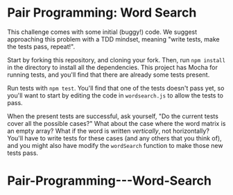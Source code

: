 # Pair Programming: Word Search

This challenge comes with some initial (buggy!) code. We suggest approaching this problem with a TDD mindset, meaning "write tests, make the tests pass, repeat!".

Start by forking this repository, and cloning your fork. Then, run `npm install` in the directory to install all the dependencies. This project has Mocha for running tests, and you'll find that there are already some tests present.

Run tests with `npm test`. You'll find that one of the tests doesn't pass yet, so you'll want to start by editing the code in `wordsearch.js` to allow the tests to pass.

When the present tests are successful, ask yourself, "Do the current tests cover all the possible cases?" What about the case where the word matrix is an empty array? What if the word is written _vertically_, not horizontally? You'll have to write tests for these cases (and any others that you think of), and you might also have modify the `wordSearch` function to make those new tests pass.
# Pair-Programming---Word-Search
